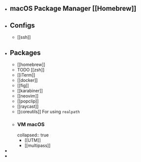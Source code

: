- ## macOS Package Manager [[Homebrew]]
- ## Configs
	- [[ssh]]
- ## Packages
	- [[homebrew]]
	- TODO [[zsh]]
	- [[iTerm]]
	- [[docker]]
	- [[fig]]
	- [[karabiner]]
	- [[neovim]]
	- [[popclip]]
	- [[raycast]]
	- [[coreutils]]  For using `realpath`
	- ### VM macOS
	  collapsed:: true
		- [[UTM]]
		- [[multipass]]
-
-